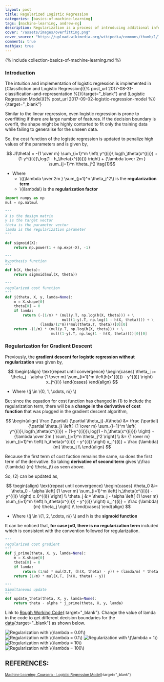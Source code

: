 ```yaml
---
layout: post
title: Regularized Logistic Regression
categories: [basics-of-machine-learning]
tags: [machine-learning, andrew-ng]
description: Regularization is a process of introducing additional information in order to solve an ill-posed problem or to prevent overfitting
cover: "/assets/images/overfitting.png"
cover_source: "https://upload.wikimedia.org/wikipedia/commons/thumb/1/19/Overfitting.svg/1200px-Overfitting.svg.png"
comments: true
mathjax: true
---
```


{% include collection-basics-of-machine-learning.md %}

### Introduction
The intuition and implementation of logistic regression is implemented in [Classifiction and Logistic Regression]({% post_url 2017-08-31-classification-and-representation %}){:target="_blank"} and [Logistic Regression Model]({% post_url 2017-09-02-logistic-regression-model %}){:target="_blank"}

Similar to the linear regression, even logistic regression is prone to overfitting if there are large number of features. If the decision boundary is overfit, the shape might be highly contorted to fit only the training data while failing to generalise for the unseen data.

So, the cost function of the logistic regression is updated to penalize high values of the parameters and is given by, 

$$ J(\theta) = -{1 \over m} \sum_{i=1}^m \left( y^{(i)}\,log(h_\theta(x^{(i)}) + (1-y^{(i)})\,log(1 - h_\theta(x^{(i)})) \right) + {\lambda \over 2m } \sum_{j=1}^n \theta_j^2 \tag{1}$$

* Where 
  * \\({\lambda \over 2m } \sum_{j=1}^n \theta_j^2\\) is the **regularization term**
  * \\(\lambda\\) is the **regularization factor**


~~~python
import numpy as np
mul = np.matmul

"""
X is the design matrix
y is the target vector
theta is the parameter vector
lamda is the regularization parameter
"""

def sigmoid(X):
    return np.power(1 + np.exp(-X), -1)

"""
hypothesis function
"""
def h(X, theta):
    return sigmoid(mul(X, theta))

"""
regularized cost function
"""
def j(theta, X, y, lamda=None):
    m = X.shape[0]
    theta[0] = 0
    if lamda:
        return (-(1/m) * (mul(y.T, np.log(h(X, theta))) + \
                          mul((1-y).T, np.log(1 - h(X, theta)))) + \
                (lamda/(2*m))*mul(theta.T, theta))[0][0] 
    return -(1/m) * (mul(y.T, np.log(h(X, theta))) + \
                     mul((1-y).T, np.log(1 - h(X, theta))))[0][0]
~~~

### Regularization for Gradient Descent

Previously, the **gradient descent for logistic regression without regularization** was given by,

$$
  \begin{align}
    \text{repeat until convergence}
    \begin{cases}
      \theta_j := \theta_j - \alpha {1 \over m} \sum_{i=1}^m \left(h(x^{(i)}) - y^{(i)} \right) x_j^{(i)}
    \end{cases}
  \end{align}
$$

* Where \\(j \in \\{0, 1, \cdots, n\\} \\)

But since the equation for cost function has changed in (1) to include the regularization term, there will be a **change in the derivative of cost function** that was plugged in the gradient descent algorithm,

$$
  \begin{align}
    \frac {\partial} {\partial \theta_j} J(\theta) &= \frac {\partial} {\partial \theta_j} \left[-{1 \over m} \sum_{i=1}^m \left( y^{(i)}\,log(h_\theta(x^{(i)}) + (1-y^{(i)})\,log(1 - h_\theta(x^{(i)})) \right) + {\lambda \over 2m } \sum_{j=1}^n \theta_j^2 \right] \\
    &= {1 \over m} \sum_{i=1}^m \left( h_\theta(x^{(i)}) - y^{(i)} \right) x_j^{(i)} + \frac {\lambda} {m} \theta_j \\
  \end{align}
$$

Because the first term of cost fuction remains the same, so does the first term of the derivative. So taking **derivative of second term** gives \\(\frac {\lambda} {m} \theta_j\\) as seen above.

So, (2) can be updated as, 

$$
  \begin{align}
    \text{repeat until convergence}
    \begin{cases}
      \theta_0 &:= \theta_0 - \alpha \left[ {1 \over m} \sum_{i=1}^m \left( h_\theta(x^{(i)}) - y^{(i)} \right) x_0^{(i)} \right] \\
      \theta_j &:= \theta_j - \alpha \left[ {1 \over m} \sum_{i=1}^m \left( h_\theta(x^{(i)}) - y^{(i)} \right) x_j^{(i)} + \frac {\lambda} {m} \theta_j \right] \\
    \end{cases}
  \end{align}
$$

* Where \\(j \in \\{1, 2, \cdots, n\\} \\) and h is the **sigmoid function**


It can be noticed that, **for case j=0, there is no regularization term** included which is consistent with the convention followed for 
regularization.

~~~python
"""
regularized cost gradient
"""
def j_prime(theta, X, y, lamda=None):
    m = X.shape[0]
    theta[0] = 0
    if lamda:
        return (1/m) * mul(X.T, (h(X, theta) - y)) + (lamda/m) * theta 
    return (1/m) * mul(X.T, (h(X, theta) - y)) 

"""
Simultaneous update
"""
def update_theta(theta, X, y, lamda=None):
    return theta - alpha * j_prime(theta, X, y, lamda)

~~~

Link to [Rough Working Code](https://github.com/shams-sam/CourseraMachineLearningAndrewNg/blob/master/LogisticRegressionHigherOrder.ipynb){:target="_blank"}. Change the value of lamda in the code to get different decision boundaries for the [data](https://github.com/shams-sam/CourseraMachineLearningAndrewNg/blob/master/logistic_regression_data_2.csv){:target="_blank"} as shown below.

![Regularization with \\(\lambda = 0.01\\)](\assets\2017-09-15-regularized-logistic-regression\fig-1-regularization.png?raw=true)
![Regularization with \\(\lambda = 0.1\\)](\assets\2017-09-15-regularized-logistic-regression\fig-2-regularization.png?raw=true)
![Regularization with \\(\lambda = 1\\)](\assets\2017-09-15-regularized-logistic-regression\fig-3-regularization.png?raw=true)
![Regularization with \\(\lambda = 10\\)](\assets\2017-09-15-regularized-logistic-regression\fig-4-regularization.png?raw=true)
![Regularization with \\(\lambda = 100\\)](\assets\2017-09-15-regularized-logistic-regression\fig-5-regularization.png?raw=true)

## REFERENCES:

<small>[Machine Learning: Coursera - Logistic Regression Model](https://www.coursera.org/learn/machine-learning/lecture/4BHEy/regularized-logistic-regression){:target="_blank"}</small>